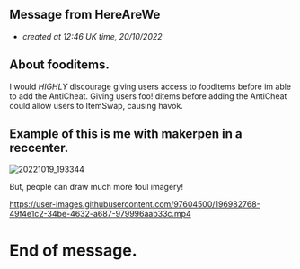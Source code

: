 ## Message from HereAreWe
* *created at 12:46 UK time, 20/10/2022*

## About fooditems.
I would *HIGHLY* discourage giving users access to fooditems before im able to add the AntiCheat.
Giving users foo!
ditems before adding the AntiCheat could allow users to ItemSwap, causing havok.

## Example of this is me with makerpen in a reccenter.
![20221019_193344](https://user-images.githubusercontent.com/97604500/196982398-1045a60a-9e48-4cc6-ab3d-6d12f9ea87a8.png)

But, people can draw much more foul imagery!

https://user-images.githubusercontent.com/97604500/196982768-49f4e1c2-34be-4632-a687-979996aab33c.mp4

# End of message.
